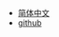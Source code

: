 * [简体中文](/)
* [github](https://github.com/OldSaltFish/ScriptForPowershell)
<!-- * [En](/) -->
<!-- * [简体中文](/zh-cn/) -->
